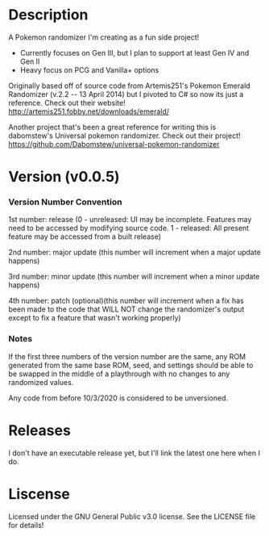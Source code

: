 # Description

A Pokemon randomizer I'm creating as a fun side project!

- Currently focuses on Gen III, but I plan to support at least Gen IV and Gen II
- Heavy focus on PCG and Vanilla+ options

Originally based off of source code from Artemis251's Pokemon Emerald Randomizer (v.2.2 -- 13 April 2014) but I pivoted to C# so now its just a reference.
Check out their website! http://artemis251.fobby.net/downloads/emerald/

Another project that's been a great reference for writing this is dabomstew's Universal pokemon randomizer.
Check out their project! https://github.com/Dabomstew/universal-pokemon-randomizer

# Version (v0.0.5)

### Version Number Convention

1st number: release      (0 - unreleased: UI may be incomplete. Features may need to be accessed by modifying source code. 1 - released: All present feature may be accessed from a built release)

2nd number: major update (this number will increment when a major update happens)

3rd number: minor update (this number will increment when a minor update happens)

4th number: patch (optional)(this number will increment when a fix has been made to the code that WILL NOT change the randomizer's output except to fix a feature that wasn't working properly)

### Notes

If the first three numbers of the version number are the same, any ROM generated from the same base ROM, seed, and settings should be able to be swapped in the middle of a playthrough with no changes to any randomized values.

Any code from before 10/3/2020 is considered to be unversioned.

# Releases

I don't have an executable release yet, but I'll link the latest one here when I do.

# Liscense

Licensed under the GNU General Public v3.0 license. See the LICENSE file for details!


